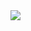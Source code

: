 <!---
rdjake/rdjake is a ✨ special ✨ repository because its `README.md` (this file) appears on your GitHub profile.
You can click the Preview link to take a look at your changes.
--->

<a href="https://github.com/rdjake">
  <img align="center" src="https://github-readme-stats.vercel.app/api/top-langs/?username=rdjake&langs_count=10&theme=default&layout=compact" />
</a>
